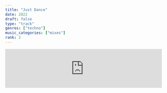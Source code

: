 ```yaml
---
title: "Just Dance"
date: 2022
draft: false
type: "track"
genres: ["techno"]
music_categories: ["mixes"]
rank: 2 
---
```

<iframe width="100%" height="125" scrolling="no" frameborder="no" allow="autoplay" src="https://w.soundcloud.com/player/?url=https%3A//api.soundcloud.com/tracks/1394972482&color=%23ff5500&auto_play=false&hide_related=false&show_comments=true&show_user=true&show_reposts=false&show_teaser=true"></iframe>